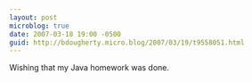 ```yaml
---
layout: post
microblog: true
date: 2007-03-18 19:00 -0500
guid: http://bdougherty.micro.blog/2007/03/19/t9558051.html
---
```

Wishing that my Java homework was done.
